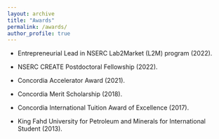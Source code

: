 ```yaml
---
layout: archive
title: "Awards"
permalink: /awards/
author_profile: true
---
```


- Entrepreneurial Lead in NSERC Lab2Market (L2M) program (2022).

- NSERC CREATE Postdoctoral Fellowship (2022).

- Concordia Accelerator Award (2021).

- Concordia Merit Scholarship (2018).

- Concordia International Tuition Award of Excellence (2017).

- King Fahd University for Petroleum and Minerals for International Student (2013).

